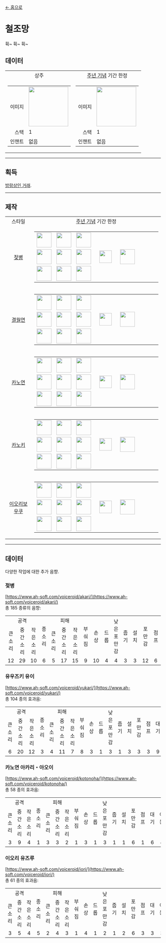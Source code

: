 [← 홈으로](../)
# 철조망
휙~ 휙~ 휙~

## 데이터
<table>
    <tr>
        <td align="center">상주</td>
        <td align="center"><a href="../feature/anniversary.md">주년 기념</a> 기간 한정</td>
    </tr>
    <tr>
        <td>
            <table>
                <tr><td align="end">이미지</td><td><img src="https://i.imgur.com/V0CIsFZ.png" width="128"/></td></tr>
                <tr><td align="end">스택</td><td>1</td></tr>
                <tr><td align="end">인챈트</td><td>없음</td></tr>
            </table>
        </td>
        <td>
            <table>
                <tr><td align="end">이미지</td><td><img src="https://i.imgur.com/GcZe1DG.png" width="128"/></td></tr>
                <tr><td align="end">스택</td><td>1</td></tr>
                <tr><td align="end">인챈트</td><td>없음</td></tr>
            </table>
        </td>
    </tr>
</table>

---

## 획득
[방랑상인 거래](../feature/enhanced_wandering_trader.md).

---

## 제작
<table>
    <tr>
        <td align="center">스타일</td>
        <td align="center"><a href="../feature/anniversary.md">주년 기념</a> 기간 한정</td>
    </tr>
    <tr>
        <td align="center"><a href="#젖병">젖병</a></td>
        <td>
            <table>
                <tr><td><img src="https://i.imgur.com/For9m4S.png" width="48"/></td><td><img src="https://i.imgur.com/Nz7hGwj.png" width="48"/></td><td><img src="https://i.imgur.com/For9m4S.png" width="48"/></td><td colspan="3"></td></tr>
                <tr><td><img src="https://i.imgur.com/Nz7hGwj.png" width="48"/></td><td><img src="https://i.imgur.com/wl43BjZ.png" width="48"/></td><td><img src="https://i.imgur.com/Nz7hGwj.png" width="48"/></td><td width="70" align="center"><img src="https://i.imgur.com/VE0KqIE.png" width="40"/></td><td><img src="https://i.imgur.com/GcZe1DG.png" width="48"/></td><td width="70"></td></tr>
                <tr><td><img src="https://i.imgur.com/For9m4S.png" width="48"/></td><td><img src="https://i.imgur.com/Nz7hGwj.png" width="48"/></td><td><img src="https://i.imgur.com/For9m4S.png" width="48"/></td><td colspan="3"></td></tr>
            </table>
        </td>
    </tr>
    <tr>
        <td align="center"><a href="#결월연">결월연</a></td>
        <td>
            <table>
                <tr><td><img src="https://i.imgur.com/oy4arVO.png" width="48"/></td><td><img src="https://i.imgur.com/Nz7hGwj.png" width="48"/></td><td><img src="https://i.imgur.com/oy4arVO.png" width="48"/></td><td colspan="3"></td></tr>
                <tr><td><img src="https://i.imgur.com/Nz7hGwj.png" width="48"/></td><td><img src="https://i.imgur.com/wl43BjZ.png" width="48"/></td><td><img src="https://i.imgur.com/Nz7hGwj.png" width="48"/></td><td width="70" align="center"><img src="https://i.imgur.com/VE0KqIE.png" width="40"/></td><td><img src="https://i.imgur.com/GcZe1DG.png" width="48"/></td><td width="70"></td></tr>
                <tr><td><img src="https://i.imgur.com/oy4arVO.png" width="48"/></td><td><img src="https://i.imgur.com/Nz7hGwj.png" width="48"/></td><td><img src="https://i.imgur.com/oy4arVO.png" width="48"/></td><td colspan="3"></td></tr>
            </table>
        </td>
    </tr>
    <tr>
        <td align="center"><a href="#카노연">카노연</a></td>
        <td>
            <table>
                <tr><td><img src="https://i.imgur.com/2zBzrvI.png" width="48"/></td><td><img src="https://i.imgur.com/Nz7hGwj.png" width="48"/></td><td><img src="https://i.imgur.com/2zBzrvI.png" width="48"/></td><td colspan="3"></td></tr>
                <tr><td><img src="https://i.imgur.com/Nz7hGwj.png" width="48"/></td><td><img src="https://i.imgur.com/wl43BjZ.png" width="48"/></td><td><img src="https://i.imgur.com/Nz7hGwj.png" width="48"/></td><td width="70" align="center"><img src="https://i.imgur.com/VE0KqIE.png" width="40"/></td><td><img src="https://i.imgur.com/GcZe1DG.png" width="48"/></td><td width="70"></td></tr>
                <tr><td><img src="https://i.imgur.com/2zBzrvI.png" width="48"/></td><td><img src="https://i.imgur.com/Nz7hGwj.png" width="48"/></td><td><img src="https://i.imgur.com/2zBzrvI.png" width="48"/></td><td colspan="3"></td></tr>
            </table>
        </td>
    </tr>
    <tr>
        <td align="center"><a href="#카노키">카노키</a></td>
        <td>
            <table>
                <tr><td><img src="https://i.imgur.com/tdDZdWW.png" width="48"/></td><td><img src="https://i.imgur.com/Nz7hGwj.png" width="48"/></td><td><img src="https://i.imgur.com/tdDZdWW.png" width="48"/></td><td colspan="3"></td></tr>
                <tr><td><img src="https://i.imgur.com/Nz7hGwj.png" width="48"/></td><td><img src="https://i.imgur.com/wl43BjZ.png" width="48"/></td><td><img src="https://i.imgur.com/Nz7hGwj.png" width="48"/></td><td width="70" align="center"><img src="https://i.imgur.com/VE0KqIE.png" width="40"/></td><td><img src="https://i.imgur.com/GcZe1DG.png" width="48"/></td><td width="70"></td></tr>
                <tr><td><img src="https://i.imgur.com/tdDZdWW.png" width="48"/></td><td><img src="https://i.imgur.com/Nz7hGwj.png" width="48"/></td><td><img src="https://i.imgur.com/tdDZdWW.png" width="48"/></td><td colspan="3"></td></tr>
            </table>
        </td>
    </tr>
    <tr>
        <td align="center"><a href="#이오리보우쿠">이오리보우쿠</a></td>
        <td>
            <table>
                <tr><td><img src="https://i.imgur.com/coNUdm3.png" width="48"/></td><td><img src="https://i.imgur.com/Nz7hGwj.png" width="48"/></td><td><img src="https://i.imgur.com/coNUdm3.png" width="48"/></td><td colspan="3"></td></tr>
                <tr><td><img src="https://i.imgur.com/Nz7hGwj.png" width="48"/></td><td><img src="https://i.imgur.com/wl43BjZ.png" width="48"/></td><td><img src="https://i.imgur.com/Nz7hGwj.png" width="48"/></td><td width="70" align="center"><img src="https://i.imgur.com/VE0KqIE.png" width="40"/></td><td><img src="https://i.imgur.com/GcZe1DG.png" width="48"/></td><td width="70"></td></tr>
                <tr><td><img src="https://i.imgur.com/coNUdm3.png" width="48"/></td><td><img src="https://i.imgur.com/Nz7hGwj.png" width="48"/></td><td><img src="https://i.imgur.com/coNUdm3.png" width="48"/></td><td colspan="3"></td></tr>
            </table>
        </td>
    </tr>
</table>

---

## 데이터
다양한 작업에 대한 추가 음향.

### 젖병
[https://www.ah-soft.com/voiceroid/akari/](https://www.ah-soft.com/voiceroid/akari/)  
총 185 종류의 음향:
<table>
    <tr><td align="center" colspan="3">공격</td><td align="center" rowspan="2">종소리</td><td align="center" colspan="3">피해</td><td align="center" rowspan="2">부숴짐</td><td align="center" rowspan="2">손상</td><td align="center" rowspan="2">드롭</td><td align="center" rowspan="2">낮은 포만감</td><td align="center" rowspan="2">줍기</td><td align="center" rowspan="2">설치</td><td align="center" rowspan="2">포만감</td><td align="center" rowspan="2">점프</td><td align="center" rowspan="2">대기</td><td align="center" rowspan="2">이동</td><td align="center" colspan="2">경험치</td></tr>
    <tr><td align="center">큰 소리</td><td align="center">중간 소리</td><td align="center">작은 소리</td><td align="center">큰 소리</td><td align="center">중간 소리</td><td align="center">작은 소리</td><td align="center">실패</td><td align="center">성공</td></tr>
    <tr><td align="center">12</td><td align="center">29</td><td align="center">10</td><td align="center">6</td><td align="center">5</td><td align="center">17</td><td align="center">15</td><td align="center">9</td><td align="center">10</td><td align="center">4</td><td align="center">4</td><td align="center">3</td><td align="center">3</td><td align="center">12</td><td align="center">6</td><td align="center">6</td><td align="center">15</td><td align="center">8</td><td align="center">11</td></tr>
</table>

### 유우즈키 유이
[https://www.ah-soft.com/voiceroid/yukari/](https://www.ah-soft.com/voiceroid/yukari/)  
총 104 종의 효과음: 
<table>
    <tr><td align="center" colspan="3">공격</td><td align="center" rowspan="2">종소리</td><td align="center" colspan="3">피해</td><td align="center" rowspan="2">부숴짐</td><td align="center" rowspan="2">손상</td><td align="center" rowspan="2">드롭</td><td align="center" rowspan="2">낮은 포만감</td><td align="center" rowspan="2">줍기</td><td align="center" rowspan="2">설치</td><td align="center" rowspan="2">포만감</td><td align="center" rowspan="2">점프</td><td align="center" rowspan="2">대기</td><td align="center" rowspan="2">이동</td><td align="center" colspan="2">경험치</td></tr>
    <tr><td align="center">큰 소리</td><td align="center">중간 소리</td><td align="center">작은 소리</td><td align="center">큰 소리</td><td align="center">중간 소리</td><td align="center">작은 소리</td><td align="center">실패</td><td align="center">성공</td></tr>
    <tr><td align="center">6</td><td align="center">20</td><td align="center">12</td><td align="center">3</td><td align="center">4</td><td align="center">11</td><td align="center">7</td><td align="center">8</td><td align="center">3</td><td align="center">1</td><td align="center">3</td><td align="center">1</td><td align="center">3</td><td align="center">3</td><td align="center">3</td><td align="center">9</td><td align="center">3</td><td align="center">2</td><td align="center">2</td></tr>
</table>

### 카노연 아카리・아오이
[https://www.ah-soft.com/voiceroid/kotonoha/](https://www.ah-soft.com/voiceroid/kotonoha/)  
총 58 종의 효과음:
<table>
    <tr><td align="center" colspan="3">공격</td><td align="center" rowspan="2">종소리</td><td align="center" colspan="3">피해</td><td align="center" rowspan="2">부숴짐</td><td align="center" rowspan="2">손상</td><td align="center" rowspan="2">드롭</td><td align="center" rowspan="2">낮은 포만감</td><td align="center" rowspan="2">줍기</td><td align="center" rowspan="2">설치</td><td align="center" rowspan="2">포만감</td><td align="center" rowspan="2">점프</td><td align="center" rowspan="2">대기</td><td align="center" rowspan="2">이동</td><td align="center" colspan="2">경험치</td></tr>
    <tr><td align="center">큰 소리</td><td align="center">중간 소리</td><td align="center">작은 소리</td><td align="center">큰 소리</td><td align="center">중간 소리</td><td align="center">작은 소리</td><td align="center">실패</td><td align="center">성공</td></tr>
    <tr><td align="center">3</td><td align="center">9</td><td align="center">4</td><td align="center">1</td><td align="center">3</td><td align="center">3</td><td align="center">2</td><td align="center">1</td><td align="center">3</td><td align="center">1</td><td align="center">3</td><td align="center">1</td><td align="center">1</td><td align="center">6</td><td align="center">1</td><td align="center">6</td><td align="center">4</td><td align="center">5</td><td align="center">1</td></tr>
</table>

### 이오리 유즈루
[https://www.ah-soft.com/voiceroid/iori/](https://www.ah-soft.com/voiceroid/iori/)  
총 61 종의 효과음:
<table>
    <tr><td align="center" colspan="3">공격</td><td align="center" rowspan="2">종소리</td><td align="center" colspan="3">피해</td><td align="center" rowspan="2">부숴짐</td><td align="center" rowspan="2">손상</td><td align="center" rowspan="2">드롭</td><td align="center" rowspan="2">낮은 포만감</td><td align="center" rowspan="2">줍기</td><td align="center" rowspan="2">설치</td><td align="center" rowspan="2">포만감</td><td align="center" rowspan="2">점프</td><td align="center" rowspan="2">대기</td><td align="center" rowspan="2">이동</td><td align="center" colspan="2">경험치</td></tr>
    <tr><td align="center">큰 소리</td><td align="center">중간 소리</td><td align="center">작은 소리</td><td align="center">큰 소리</td><td align="center">중간 소리</td><td align="center">작은 소리</td><td align="center">실패</td><td align="center">성공</td></tr>
    <tr><td align="center">3</td><td align="center">5</td><td align="center">4</td><td align="center">5</td><td align="center">2</td><td align="center">4</td><td align="center">3</td><td align="center">1</td><td align="center">4</td><td align="center">1</td><td align="center">2</td><td align="center">1</td><td align="center">2</td><td align="center">6</td><td align="center">3</td><td align="center">3</td><td align="center">3</td><td align="center">6</td><td align="center">3</td></tr>
</table>
